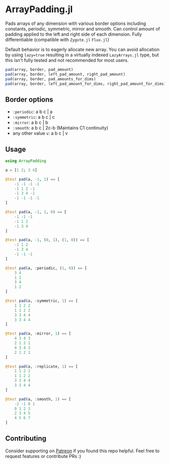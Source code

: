# ArrayPadding.jl
 
Pads arrays of any dimension with various border options including constants, periodic, symmetric, mirror and smooth. Can control amount of padding applied to the left and right side of each dimension. Fully differentiable (compatible with `Zygote.jl` `Flux.jl`)

Default behavior is to eagerly allocate new array. You can avoid allocation by using `lazy=true` resulting in a virtually indexed `LazyArrays.jl` type, but this isn't fully tested and not recommended for most users.

```julia
pad(array, border, pad_amount)
pad(array, border, left_pad_amount, right_pad_amount)
pad(array, border, pad_amounts_for_dims)
pad(array, border, left_pad_amount_for_dims, right_pad_amount_for_dims)
```

## Border options
- `:periodic`: a b c | a
- `:symmetric`: a b c | c
- `:mirror`: a b c | b
- `:smooth`: a b c | 2c-b (Maintains C1 continuity)
- any other value `v`: a b c | v

## Usage
```julia
using ArrayPadding

a = [1 2; 3 4]

@test pad(a, -1, 1) == [
    -1 -1 -1 -1
    -1 1 2 -1
    -1 3 4 -1
    -1 -1 -1 -1
]

@test pad(a, -1, 1, 0) == [
    -1 -1 -1
    -1 1 2
    -1 3 4
]

@test pad(a, -1, (0, 1), (1, 0)) == [
    -1 1 2
    -1 3 4
    -1 -1 -1
]

@test pad(a, :periodic, (1, 0)) == [
    3 4
    1 2
    3 4
    1 2
]

@test pad(a, :symmetric, 1) == [
    1 1 2 2
    1 1 2 2
    3 3 4 4
    3 3 4 4
]

@test pad(a, :mirror, 1) == [
    4 3 4 3
    2 1 2 1
    4 3 4 3
    2 1 2 1
]

@test pad(a, :replicate, 1) == [
    1 1 2 2
    1 1 2 2
    3 3 4 4
    3 3 4 4
]

@test pad(a, :smooth, 1) == [
    -2 -1 0 1
    0 1 2 3
    2 3 4 5
    4 5 6 7
]
```
## Contributing
Consider supporting on [Patreon](https://patreon.com/pxshen?utm_medium=clipboard_copy&utm_source=copyLink&utm_campaign=creatorshare_creator&utm_content=join_link) if you found this repo helpful. Feel free to request features or contribute PRs :)

